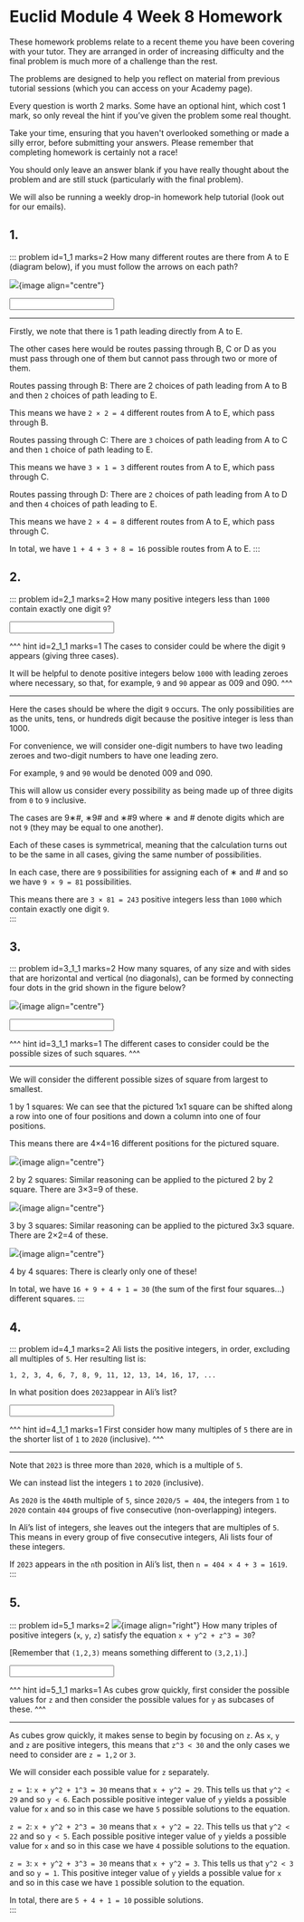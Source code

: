 # Euclid Module 4 Week 8 Homework

These homework problems relate to a recent theme you have been covering with your tutor. They are arranged in order of increasing difficulty and the final problem is much more of a challenge than the rest.  

The problems are designed to help you reflect on material from previous tutorial sessions (which you can access on your Academy page).  

Every question is worth 2 marks. Some have an optional hint, which cost 1 mark, so only reveal the hint if you’ve given the problem some real thought.   

Take your time, ensuring that you haven't overlooked something or made a silly error, before submitting your answers. Please remember that completing homework is certainly not a race!  

You should only leave an answer blank if you have really thought about the problem and are still stuck (particularly with the final problem).  

We will also be running a weekly drop-in homework help tutorial (look out for our emails).  


## 1.
::: problem id=1_1 marks=2
How many different routes are there from A to E (diagram below), if you must follow the arrows on each path?  

![](/resources/academy-4-week-8/1-paths.png){image align="centre"}  

<input type="number" solution="16"/>  

---
Firstly, we note that there is 1 path leading directly from A to E. 
 
The other cases here would be routes passing through B, C or D as you must pass through one of them but cannot pass through two or more of them.  

Routes passing through B: There are 2 choices of path leading from A to B and then `2` choices of path leading to E.  

This means we have `2 × 2 = 4` different routes from A to E, which pass through B.  

Routes passing through C: There are `3` choices of path leading from A to C and then `1` choice of path leading to E.  

This means we have `3 × 1 = 3` different routes from A to E, which pass through C.  

Routes passing through D: There are `2` choices of path leading from A to D and then `4` choices of path leading to E.  

This means we have `2 × 4 = 8` different routes from A to E, which pass through C.  

In total, we have `1 + 4 + 3 + 8 = 16` possible routes from A to E.
:::


## 2.
::: problem id=2_1 marks=2
How many positive integers less than `1000` contain exactly one digit `9`?  

<input type="number" solution="243"/>

^^^ hint id=2_1_1 marks=1
The cases to consider could be where the digit `9` appears (giving three cases).  

It will be helpful to denote positive integers below `1000` with leading zeroes where necessary, so that, for example, `9` and `90` appear as 009 and 090.
^^^

---
Here the cases should be where the digit `9` occurs. The only possibilities are as the units, tens, or hundreds digit because the positive integer is less than 1000.  

For convenience, we will consider one-digit numbers to have two leading zeroes and two-digit numbers to have one leading zero.  

For example, `9` and `90` would be denoted 009 and 090.  

This will allow us consider every possibility as being made up of three digits from `0` to `9` inclusive.  

The cases are 9∗#,  ∗9# and ∗#9 where ∗ and # denote digits which are not `9` (they may be equal to one another).  

Each of these cases is symmetrical, meaning that the calculation turns out to be the same in all cases, giving the same number of possibilities.  

In each case, there are `9` possibilities for assigning each of  ∗ and # and so we have `9 × 9 = 81` possibilities.  

This means there are `3 × 81 = 243` positive integers less than `1000` which contain exactly one digit `9`.  
:::


## 3.
::: problem id=3_1_1 marks=2
How many squares, of any size and with sides that are horizontal and vertical (no diagonals), can be formed by connecting four dots in the grid shown in the figure below?  

![](/resources/academy-4-week-8/3-squares.png){image align="centre"} 

<input type="number" solution="30"/>  

^^^ hint id=3_1_1 marks=1
The different cases to consider could be the possible sizes of such squares.
^^^

---
We will consider the different possible sizes of square from largest to smallest.

1 by 1 squares: We can see that the pictured 1x1 square can be shifted along a row into one of four positions and down a column into one of four positions.  

This means there are 4×4=16 different positions for the pictured square.  

![](/resources/academy-4-week-8/3-squaresSmall.png){image align="centre"}  
 
2 by 2 squares: Similar reasoning can be applied to the pictured 2 by 2 square. There are 3×3=9 of these.  

![](/resources/academy-4-week-8/3-squaresMedium.png){image align="centre"}  

3 by 3 squares: Similar reasoning can be applied to the pictured 3x3 square. There are 2×2=4 of these.  

![](/resources/academy-4-week-8/3-squaresBig.png){image align="centre"}  

4 by 4 squares: There is clearly only one of these!  

In total, we have `16 + 9 + 4 + 1 = 30` (the sum of the first four squares...) different squares. 
:::


## 4.
::: problem id=4_1 marks=2
Ali lists the positive integers, in order, excluding all multiples of `5`. Her resulting list is:  

`1, 2, 3, 4, 6, 7, 8, 9, 11, 12, 13, 14, 16, 17, ...`  

In what position does `2023`appear in Ali’s list?  

<input type="number" solution="1619"/> 

^^^ hint id=4_1_1 marks=1
First consider how many multiples of `5` there are in the shorter list of `1` to `2020` (inclusive).
^^^

---
Note that `2023` is three more than `2020`, which is a multiple of `5`.  

We can instead list the integers `1` to `2020` (inclusive).  
 
As `2020` is the `404`th multiple of `5`, since `2020/5 = 404`, the integers from `1` to `2020` contain `404` groups of five consecutive (non-overlapping) integers.  
 
In Ali’s list of integers, she leaves out the integers that are multiples of `5`. This means in every group of five consecutive integers, Ali lists four of these integers.  
 
If `2023` appears in the `n`th position in Ali’s list, then `n = 404 × 4 + 3 = 1619`.
:::


## 5.
::: problem id=5_1 marks=2
![](/resources/academy-4-week-2/4-skull.png){image align="right"} 
How many triples of positive integers (`x`, `y`, `z`) satisfy the equation `x + y^2 + z^3 = 30`?  

[Remember that `(1,2,3)` means something different to `(3,2,1)`.]  

<input type="number" solution="10"/> 

^^^ hint id=5_1_1 marks=1
As cubes grow quickly, first consider the possible values for `z` and then consider the possible values for `y` as subcases of these.
^^^

---
As cubes grow quickly, it makes sense to begin by focusing on `z`. As `x`, `y` and `z` are positive integers, this means that `z^3 < 30` and the only cases we need to consider are `z = 1,2` or `3`.  

We will consider each possible value for `z` separately.  

`z = 1`: `x + y^2 + 1^3 = 30` means that `x + y^2 = 29`. This tells us that `y^2 < 29` and so `y < 6`. Each possible positive integer value of `y` yields a possible value for `x` and so in this case we have `5` possible solutions to the equation.  

`z = 2`: `x + y^2 + 2^3 = 30` means that `x + y^2 = 22`. This tells us that `y^2 < 22` and so `y < 5`. Each possible positive integer value of `y` yields a possible value for `x` and so in this case we have `4` possible solutions to the equation.  

`z = 3`: `x + y^2 + 3^3 = 30` means that `x + y^2 = 3`. This tells us that `y^2 < 3` and so `y = 1`. This positive integer value of `y` yields a possible value for `x` and so in this case we have `1` possible solution to the equation.

In total, there are `5 + 4 + 1 = 10` possible solutions.  
:::